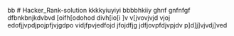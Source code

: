 bb # Hacker_Rank-solution
kkkkyiuyiyi
bbbbhkiiy
ghnf
gnfnfgf
dfbnkbnjkdvbvd
[oifh[odohod
divh[io[i
]v
v[jvovjvjd
vjoj
edofjjvpdjpojpfjvjgdpo
vidjfpvjedfojd
jfojdfjg
jdfjovpfdjvpjdv
p]d]j]vjvdj]ved
